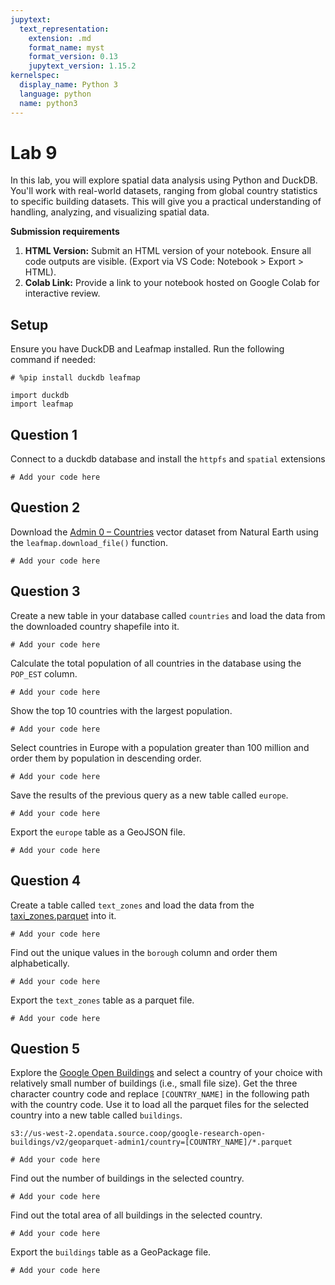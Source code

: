 ```yaml
---
jupytext:
  text_representation:
    extension: .md
    format_name: myst
    format_version: 0.13
    jupytext_version: 1.15.2
kernelspec:
  display_name: Python 3
  language: python
  name: python3
---
```


# Lab 9

In this lab, you will explore spatial data analysis using Python and DuckDB. You'll work with real-world datasets, ranging from global country statistics to specific building datasets. This will give you a practical understanding of handling, analyzing, and visualizing spatial data.

**Submission requirements**

1. **HTML Version:** Submit an HTML version of your notebook. Ensure all code outputs are visible. (Export via VS Code: Notebook > Export > HTML).
2. **Colab Link:** Provide a link to your notebook hosted on Google Colab for interactive review.

## Setup

Ensure you have DuckDB and Leafmap installed. Run the following command if needed:

```{code-cell} ipython3
# %pip install duckdb leafmap
```

```{code-cell} ipython3
import duckdb
import leafmap
```

## Question 1

Connect to a duckdb database and install the `httpfs` and `spatial` extensions

```{code-cell} ipython3
# Add your code here
```

## Question 2

Download the [Admin 0 – Countries](https://www.naturalearthdata.com/downloads/10m-cultural-vectors/) vector dataset from Natural Earth using the `leafmap.download_file()` function.

```{code-cell} ipython3
# Add your code here
```

## Question 3

Create a new table in your database called `countries` and load the data from the downloaded country shapefile into it.

```{code-cell} ipython3
# Add your code here
```

Calculate the total population of all countries in the database using the `POP_EST` column.

```{code-cell} ipython3
# Add your code here
```

Show the top 10 countries with the largest population.

```{code-cell} ipython3
# Add your code here
```

Select countries in Europe with a population greater than 100 million and order them by population in descending order.

```{code-cell} ipython3
# Add your code here
```

Save the results of the previous query as a new table called `europe`.

```{code-cell} ipython3
# Add your code here
```

Export the `europe` table as a GeoJSON file.

```{code-cell} ipython3
# Add your code here
```

## Question 4

Create a table called `text_zones` and load the data from the [taxi_zones.parquet](https://beta.source.coop/cholmes/nyc-taxi-zones/taxi_zones.parquet) into it.

```{code-cell} ipython3
# Add your code here
```

Find out the unique values in the `borough` column and order them alphabetically.

```{code-cell} ipython3
# Add your code here
```

Export the `text_zones` table as a parquet file.

```{code-cell} ipython3
# Add your code here
```

## Question 5

Explore the [Google Open Buildings](https://beta.source.coop/cholmes/google-open-buildings/v2/geoparquet-admin1/) and select a country of your choice with relatively small number of buildings (i.e., small file size). Get the three character country code and replace `[COUNTRY_NAME]` in the following path with the country code. Use it to load all the parquet files for the selected country into a new table called `buildings`.

`s3://us-west-2.opendata.source.coop/google-research-open-buildings/v2/geoparquet-admin1/country=[COUNTRY_NAME]/*.parquet`

```{code-cell} ipython3
# Add your code here
```

Find out the number of buildings in the selected country.

```{code-cell} ipython3
# Add your code here
```

Find out the total area of all buildings in the selected country.

```{code-cell} ipython3
# Add your code here
```

Export the `buildings` table as a GeoPackage file.

```{code-cell} ipython3
# Add your code here
```
